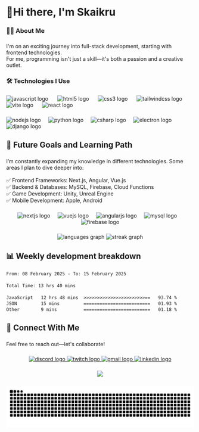 <h1 align="left">👋Hi there, I'm Skaikru</h1>

###

<h3 align="left">👨‍💻 About Me</h3>

###

<p align="left">I'm on an exciting journey into full-stack development, starting with frontend technologies.<br>For me, programming isn't just a skill—it's both a passion and a creative outlet.</p>

###

<h3 align="left">🛠️ Technologies I Use</h3>

###
<!--
<p align="left">Frontend</p>
-->
###

<div align="left">
  <img src="https://skillicons.dev/icons?i=js" height="40" alt="javascript logo"  />
  <img width="16" />
  <img src="https://skillicons.dev/icons?i=html" height="40" alt="html5 logo"  />
  <img width="16" />
  <img src="https://skillicons.dev/icons?i=css" height="40" alt="css3 logo"  />
  <img width="16" />
  <img src="https://skillicons.dev/icons?i=tailwind" height="40" alt="tailwindcss logo"  />
  <img width="16" />
  <img src="https://skillicons.dev/icons?i=vite" height="40" alt="vite logo"  />
  <img width="16" />
  <img src="https://skillicons.dev/icons?i=react" height="40" alt="react logo"  />
</div>

###
<!--
<p align="left">Backend</p>
-->
###

<div align="left">
  <img src="https://skillicons.dev/icons?i=nodejs" height="40" alt="nodejs logo"  />
  <img width="12" />
  <img src="https://skillicons.dev/icons?i=py" height="40" alt="python logo"  />
  <img width="12" />
  <img src="https://skillicons.dev/icons?i=cs" height="40" alt="csharp logo"  />
  <img width="12" />
  <img src="https://skillicons.dev/icons?i=electron" height="40" alt="electron logo"  />
  <img width="12" />
  <img src="https://skillicons.dev/icons?i=django" height="40" alt="django logo"  />
</div>

###

<h2 align="left">🌟 Future Goals and Learning Path</h2>

###

<p align="left">I’m constantly expanding my knowledge in different technologies. Some areas I plan to dive deeper into:<br><br>✅ Frontend Frameworks: Next.js, Angular, Vue.js<br>✅ Backend & Databases: MySQL, Firebase, Cloud Functions<br>✅ Game Development: Unity, Unreal Engine<br>✅ Mobile Development: Apple, Android</p>

###

<div align="center">
  <img src="https://skillicons.dev/icons?i=nextjs" height="40" alt="nextjs logo"  />
  <img width="12" />
  <img src="https://skillicons.dev/icons?i=vue" height="40" alt="vuejs logo"  />
  <img width="12" />
  <img src="https://skillicons.dev/icons?i=angular" height="40" alt="angularjs logo"  />
  <img width="12" />
  <img src="https://skillicons.dev/icons?i=mysql" height="40" alt="mysql logo"  />
  <img width="12" />
  <img src="https://skillicons.dev/icons?i=firebase" height="40" alt="firebase logo"  />
</div>

###

<div align="center">
  <img src="https://github-readme-stats.vercel.app/api/top-langs?username=skaikru0518&locale=en&hide_title=false&layout=compact&card_width=320&langs_count=6&theme=tokyonight&hide_border=true&order=2&hide_progress=true" height="150" alt="languages graph"  />
  <img src="https://streak-stats.demolab.com?user=skaikru0518&locale=en&mode=weekly&theme=tokyonight&hide_border=true&border_radius=5&date_format=%5BY%20%5DM%20j&order=3" height="150" alt="streak graph"  />
</div>

###

## 📊 Weekly development breakdown
<!--START_SECTION:waka-->

```text
From: 08 February 2025 - To: 15 February 2025

Total Time: 13 hrs 40 mins

JavaScript   12 hrs 48 mins  >>>>>>>>>>>>>>>>>>>>>>>==   93.74 %
JSON         15 mins         =========================   01.93 %
Other        9 mins          =========================   01.18 %
```

<!--END_SECTION:waka-->

###

<h2 align="left">📩 Connect With Me</h2>

###

<p align="left">Feel free to reach out—let's collaborate!</p>

###

<div align="center">
  <a href="https://www.discord.com/users/skaikru_" target="_blank">
    <img src="https://img.shields.io/static/v1?message=Skaikru_&logo=discord&label=&color=7289DA&logoColor=white&labelColor=&style=for-the-badge" height="40" alt="discord logo"  />
  </a>
  <a href="https://www.twitch.tv/ska1kru_" target="_blank">
    <img src="https://img.shields.io/static/v1?message=Twitch&logo=twitch&label=&color=9146FF&logoColor=white&labelColor=&style=for-the-badge" height="40" alt="twitch logo"  />
  </a>
  <a href="mailto:dante0518@gmail.com" target="_blank">
    <img src="https://img.shields.io/static/v1?message=Gmail&logo=gmail&label=&color=D14836&logoColor=white&labelColor=&style=for-the-badge" height="40" alt="gmail logo"  />
  </a>
  <a href="https://www.linkedin.com/in/p%C3%A9ter-dobi-917347160/" target="_blank">
    <img src="https://img.shields.io/static/v1?message=LinkedIn&logo=linkedin&label=&color=0077B5&logoColor=white&labelColor=&style=for-the-badge" height="40" alt="linkedin logo"  />
  </a>
</div>

###

<div align="center">
  <img src="https://profile-counter.glitch.me/skaikru0518/count.svg?"  />
</div>

###

<img src="https://raw.githubusercontent.com/skaikru0518/skaikru0518/output/snake.svg" alt="Snake animation" />

###


